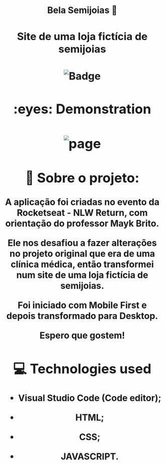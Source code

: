 <h1 align = center> Bela Semijoias 💍<h>
 <h3 align = center> Site de uma loja fictícia de semijoias <h3>
 
![Badge](https://img.shields.io/static/v1?label=DEV&message=Tamila&color=850016&style=flat&logo=)
   
<h2>:eyes: Demonstration <h2>
  
![page](https://github.com/TamilaCambe/Bela-Semijoias/blob/main/assets/C%C3%B3pia%20de%20Design%20sem%20nome.gif)
 
 <h2> 📑 Sobre o projeto: </h2>
  
  <p>A aplicação foi criadas no evento da Rocketseat - NLW Return, com orientação do professor Mayk Brito.

Ele nos desafiou a fazer alterações no projeto original que era de uma clínica médica, então transformei num site de uma loja fictícia de semijoias. 

Foi iniciado com Mobile First e depois transformado para Desktop.

   Espero que gostem!</p>
   
## 💻 Technologies used

 * Visual Studio Code (Code editor);

* HTML;

* CSS;
   
* JAVASCRIPT.
